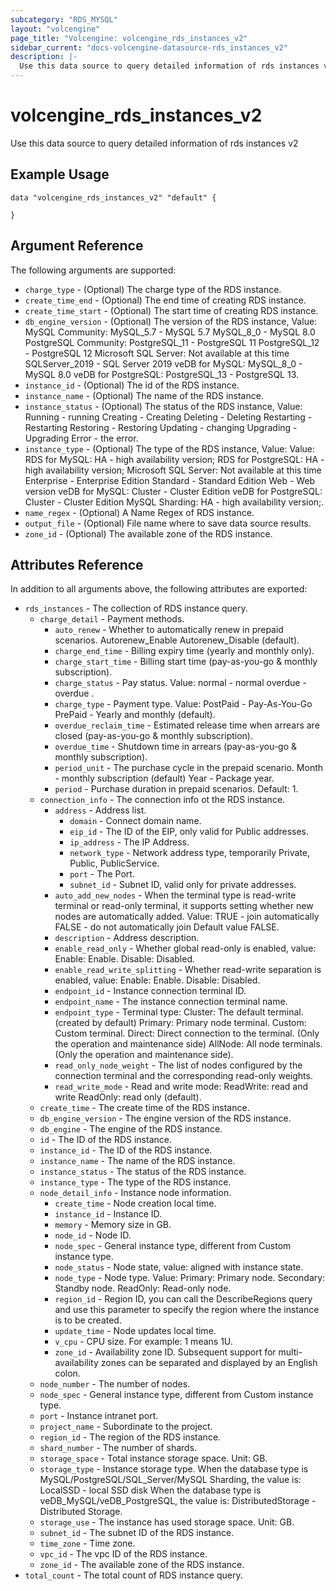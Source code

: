 ```yaml
---
subcategory: "RDS_MYSQL"
layout: "volcengine"
page_title: "Volcengine: volcengine_rds_instances_v2"
sidebar_current: "docs-volcengine-datasource-rds_instances_v2"
description: |-
  Use this data source to query detailed information of rds instances v2
---
```

# volcengine_rds_instances_v2
Use this data source to query detailed information of rds instances v2
## Example Usage
```hcl
data "volcengine_rds_instances_v2" "default" {

}
```
## Argument Reference
The following arguments are supported:
* `charge_type` - (Optional) The charge type of the RDS instance.
* `create_time_end` - (Optional) The end time of creating RDS instance.
* `create_time_start` - (Optional) The start time of creating RDS instance.
* `db_engine_version` - (Optional) The version of the RDS instance, Value:
MySQL Community:
    MySQL_5.7 - MySQL 5.7
    MySQL_8_0 - MySQL 8.0
PostgreSQL Community:
    PostgreSQL_11 - PostgreSQL 11
    PostgreSQL_12 - PostgreSQL 12
Microsoft SQL Server: Not available at this time
    SQLServer_2019 - SQL Server 2019
veDB for MySQL:
    MySQL_8_0 - MySQL 8.0
veDB for PostgreSQL:
    PostgreSQL_13 - PostgreSQL 13.
* `instance_id` - (Optional) The id of the RDS instance.
* `instance_name` - (Optional) The name of the RDS instance.
* `instance_status` - (Optional) The status of the RDS instance, Value:
Running - running
Creating - Creating
Deleting - Deleting
Restarting - Restarting
Restoring - Restoring
Updating - changing
Upgrading - Upgrading
Error - the error.
* `instance_type` - (Optional) The type of the RDS instance, Value:
Value:
RDS for MySQL:
    HA - high availability version;
RDS for PostgreSQL:
    HA - high availability version;
Microsoft SQL Server: Not available at this time
    Enterprise - Enterprise Edition
    Standard - Standard Edition
    Web - Web version
veDB for MySQL:
    Cluster - Cluster Edition
veDB for PostgreSQL:
    Cluster - Cluster Edition
MySQL Sharding:
    HA - high availability version;.
* `name_regex` - (Optional) A Name Regex of RDS instance.
* `output_file` - (Optional) File name where to save data source results.
* `zone_id` - (Optional) The available zone of the RDS instance.

## Attributes Reference
In addition to all arguments above, the following attributes are exported:
* `rds_instances` - The collection of RDS instance query.
    * `charge_detail` - Payment methods.
        * `auto_renew` - Whether to automatically renew in prepaid scenarios.
Autorenew_Enable
Autorenew_Disable (default).
        * `charge_end_time` - Billing expiry time (yearly and monthly only).
        * `charge_start_time` - Billing start time (pay-as-you-go & monthly subscription).
        * `charge_status` - Pay status. Value:
normal - normal
overdue - overdue
.
        * `charge_type` - Payment type. Value:
PostPaid - Pay-As-You-Go
PrePaid - Yearly and monthly (default).
        * `overdue_reclaim_time` - Estimated release time when arrears are closed (pay-as-you-go & monthly subscription).
        * `overdue_time` - Shutdown time in arrears (pay-as-you-go & monthly subscription).
        * `period_unit` - The purchase cycle in the prepaid scenario.
Month - monthly subscription (default)
Year - Package year.
        * `period` - Purchase duration in prepaid scenarios. Default: 1.
    * `connection_info` - The connection info ot the RDS instance.
        * `address` - Address list.
            * `domain` - Connect domain name.
            * `eip_id` - The ID of the EIP, only valid for Public addresses.
            * `ip_address` - The IP Address.
            * `network_type` - Network address type, temporarily Private, Public, PublicService.
            * `port` - The Port.
            * `subnet_id` - Subnet ID, valid only for private addresses.
        * `auto_add_new_nodes` - When the terminal type is read-write terminal or read-only terminal, it supports setting whether new nodes are automatically added. Value:
TRUE - join automatically
FALSE - do not automatically join
Default value FALSE.
        * `description` - Address description.
        * `enable_read_only` - Whether global read-only is enabled, value: Enable: Enable. Disable: Disabled.
        * `enable_read_write_splitting` - Whether read-write separation is enabled, value: Enable: Enable. Disable: Disabled.
        * `endpoint_id` - Instance connection terminal ID.
        * `endpoint_name` - The instance connection terminal name.
        * `endpoint_type` - Terminal type:
Cluster: The default terminal. (created by default)
Primary: Primary node terminal.
Custom: Custom terminal.
Direct: Direct connection to the terminal. (Only the operation and maintenance side)
AllNode: All node terminals. (Only the operation and maintenance side).
        * `read_only_node_weight` - The list of nodes configured by the connection terminal and the corresponding read-only weights.
        * `read_write_mode` - Read and write mode:
ReadWrite: read and write
ReadOnly: read only (default).
    * `create_time` - The create time of the RDS instance.
    * `db_engine_version` - The engine version of the RDS instance.
    * `db_engine` - The engine of the RDS instance.
    * `id` - The ID of the RDS instance.
    * `instance_id` - The ID of the RDS instance.
    * `instance_name` - The name of the RDS instance.
    * `instance_status` - The status of the RDS instance.
    * `instance_type` - The type of the RDS instance.
    * `node_detail_info` - Instance node information.
        * `create_time` - Node creation local time.
        * `instance_id` - Instance ID.
        * `memory` - Memory size in GB.
        * `node_id` - Node ID.
        * `node_spec` - General instance type, different from Custom instance type.
        * `node_status` - Node state, value: aligned with instance state.
        * `node_type` - Node type. Value: Primary: Primary node.
Secondary: Standby node.
ReadOnly: Read-only node.
        * `region_id` - Region ID, you can call the DescribeRegions query and use this parameter to specify the region where the instance is to be created.
        * `update_time` - Node updates local time.
        * `v_cpu` - CPU size. For example: 1 means 1U.
        * `zone_id` - Availability zone ID. Subsequent support for multi-availability zones can be separated and displayed by an English colon.
    * `node_number` - The number of nodes.
    * `node_spec` - General instance type, different from Custom instance type.
    * `port` - Instance intranet port.
    * `project_name` - Subordinate to the project.
    * `region_id` - The region of the RDS instance.
    * `shard_number` - The number of shards.
    * `storage_space` - Total instance storage space. Unit: GB.
    * `storage_type` - Instance storage type. When the database type is MySQL/PostgreSQL/SQL_Server/MySQL Sharding, the value is:
LocalSSD - local SSD disk
When the database type is veDB_MySQL/veDB_PostgreSQL, the value is:
DistributedStorage - Distributed Storage.
    * `storage_use` - The instance has used storage space. Unit: GB.
    * `subnet_id` - The subnet ID of the RDS instance.
    * `time_zone` - Time zone.
    * `vpc_id` - The vpc ID of the RDS instance.
    * `zone_id` - The available zone of the RDS instance.
* `total_count` - The total count of RDS instance query.


